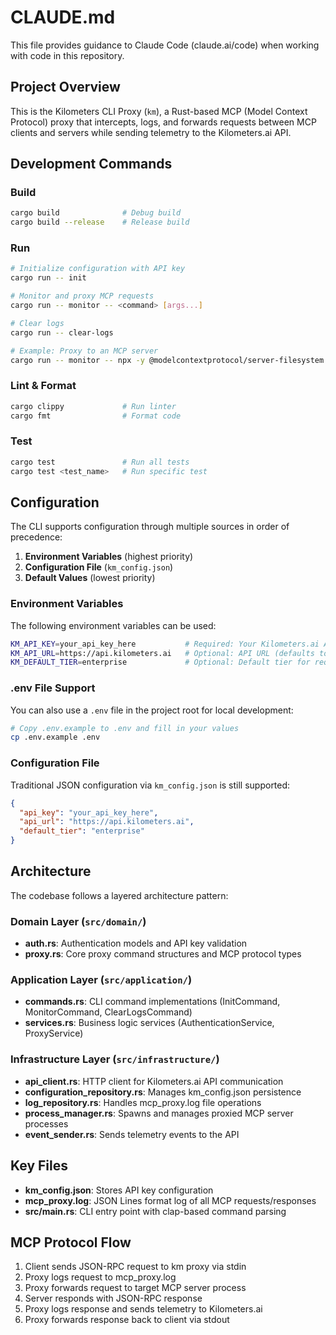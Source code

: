 # CLAUDE.md

This file provides guidance to Claude Code (claude.ai/code) when working with code in this repository.

## Project Overview

This is the Kilometers CLI Proxy (`km`), a Rust-based MCP (Model Context Protocol) proxy that intercepts, logs, and forwards requests between MCP clients and servers while sending telemetry to the Kilometers.ai API.

## Development Commands

### Build
```bash
cargo build              # Debug build
cargo build --release    # Release build
```

### Run
```bash
# Initialize configuration with API key
cargo run -- init

# Monitor and proxy MCP requests
cargo run -- monitor -- <command> [args...]

# Clear logs
cargo run -- clear-logs

# Example: Proxy to an MCP server
cargo run -- monitor -- npx -y @modelcontextprotocol/server-filesystem ~/Documents
```

### Lint & Format
```bash
cargo clippy             # Run linter
cargo fmt                # Format code
```

### Test
```bash
cargo test               # Run all tests
cargo test <test_name>   # Run specific test
```

## Configuration

The CLI supports configuration through multiple sources in order of precedence:

1. **Environment Variables** (highest priority)
2. **Configuration File** (`km_config.json`)
3. **Default Values** (lowest priority)

### Environment Variables

The following environment variables can be used:

```bash
KM_API_KEY=your_api_key_here           # Required: Your Kilometers.ai API key
KM_API_URL=https://api.kilometers.ai   # Optional: API URL (defaults to https://api.kilometers.ai)
KM_DEFAULT_TIER=enterprise             # Optional: Default tier for requests
```

### .env File Support

You can also use a `.env` file in the project root for local development:

```bash
# Copy .env.example to .env and fill in your values
cp .env.example .env
```

### Configuration File

Traditional JSON configuration via `km_config.json` is still supported:

```json
{
  "api_key": "your_api_key_here",
  "api_url": "https://api.kilometers.ai",
  "default_tier": "enterprise"
}
```

## Architecture

The codebase follows a layered architecture pattern:

### Domain Layer (`src/domain/`)
- **auth.rs**: Authentication models and API key validation
- **proxy.rs**: Core proxy command structures and MCP protocol types

### Application Layer (`src/application/`)
- **commands.rs**: CLI command implementations (InitCommand, MonitorCommand, ClearLogsCommand)
- **services.rs**: Business logic services (AuthenticationService, ProxyService)

### Infrastructure Layer (`src/infrastructure/`)
- **api_client.rs**: HTTP client for Kilometers.ai API communication
- **configuration_repository.rs**: Manages km_config.json persistence
- **log_repository.rs**: Handles mcp_proxy.log file operations
- **process_manager.rs**: Spawns and manages proxied MCP server processes
- **event_sender.rs**: Sends telemetry events to the API

## Key Files

- **km_config.json**: Stores API key configuration
- **mcp_proxy.log**: JSON Lines format log of all MCP requests/responses
- **src/main.rs**: CLI entry point with clap-based command parsing

## MCP Protocol Flow

1. Client sends JSON-RPC request to km proxy via stdin
2. Proxy logs request to mcp_proxy.log
3. Proxy forwards request to target MCP server process
4. Server responds with JSON-RPC response
5. Proxy logs response and sends telemetry to Kilometers.ai
6. Proxy forwards response back to client via stdout
